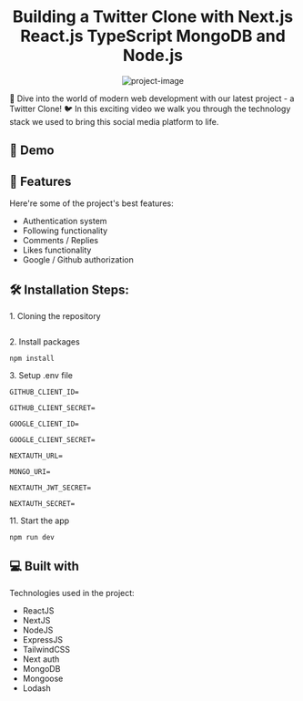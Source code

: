 <h1 align="center" id="title">Building a Twitter Clone with Next.js React.js TypeScript MongoDB and Node.js</h1>

<p align="center"><img src="https://media.graphassets.com/5n5X81rASgiMbk1w8woh" alt="project-image"></p>

<p id="description">🚀 Dive into the world of modern web development with our latest project - a Twitter Clone! 🐦 In this exciting video we walk you through the technology stack we used to bring this social media platform to life.</p>

<h2>🚀 Demo</h2>




<h2>🧐 Features</h2>

Here're some of the project's best features:

*   Authentication system
*   Following functionality
*   Comments / Replies
*   Likes functionality
*   Google / Github authorization

<h2>🛠️ Installation Steps:</h2>

<p>1. Cloning the repository</p>

```

```

<p>2. Install packages</p>

```
npm install
```

<p>3. Setup .env file</p>

```
GITHUB_CLIENT_ID=
```

```
GITHUB_CLIENT_SECRET=
```

```
GOOGLE_CLIENT_ID=
```

```
GOOGLE_CLIENT_SECRET=
```

```
NEXTAUTH_URL=
```

```
MONGO_URI=
```

```
NEXTAUTH_JWT_SECRET=
```

```
NEXTAUTH_SECRET=
```

<p>11. Start the app</p>

```
npm run dev
```



<h2>💻 Built with</h2>

Technologies used in the project:

*   ReactJS
*   NextJS
*   NodeJS
*   ExpressJS
*   TailwindCSS
*   Next auth
*   MongoDB
*   Mongoose
*   Lodash
